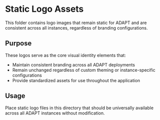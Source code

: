 
# Static Logo Assets

This folder contains logo images that remain static for ADAPT and are consistent across all instances, regardless of branding configurations.

## Purpose

These logos serve as the core visual identity elements that:
- Maintain consistent branding across all ADAPT deployments
- Remain unchanged regardless of custom theming or instance-specific configurations
- Provide standardized assets for use throughout the application

## Usage

Place static logo files in this directory that should be universally available across all ADAPT instances without modification.
